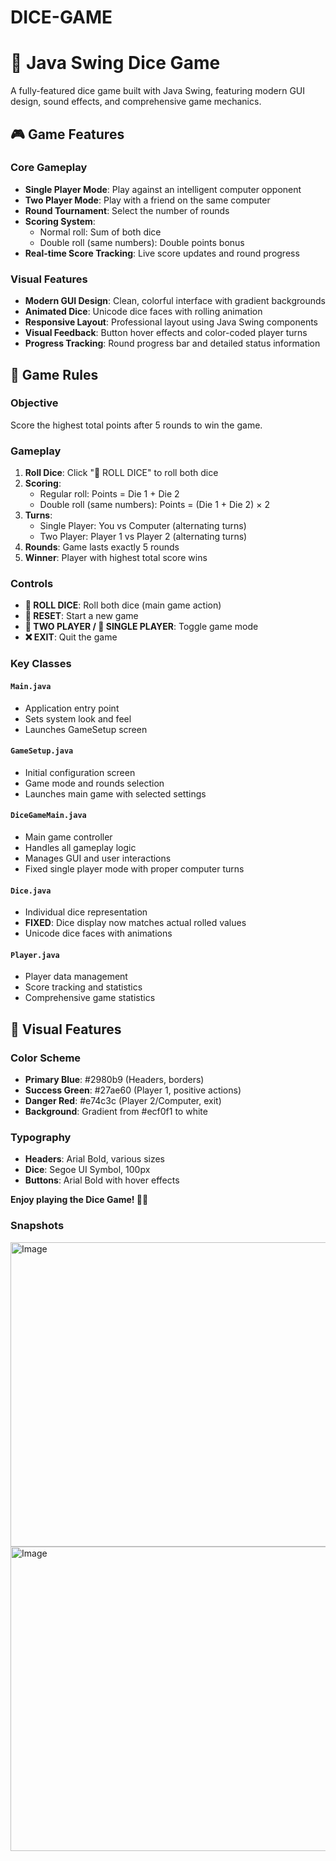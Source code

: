 # DICE-GAME

# 🎲 Java Swing Dice Game

A fully-featured dice game built with Java Swing, featuring modern GUI design, sound effects, and comprehensive game mechanics.

## 🎮 Game Features

### Core Gameplay
- **Single Player Mode**: Play against an intelligent computer opponent
- **Two Player Mode**: Play with a friend on the same computer
- **Round Tournament**: Select the number of rounds
- **Scoring System**: 
  - Normal roll: Sum of both dice
  - Double roll (same numbers): Double points bonus
- **Real-time Score Tracking**: Live score updates and round progress

### Visual Features
- **Modern GUI Design**: Clean, colorful interface with gradient backgrounds
- **Animated Dice**: Unicode dice faces with rolling animation
- **Responsive Layout**: Professional layout using Java Swing components
- **Visual Feedback**: Button hover effects and color-coded player turns
- **Progress Tracking**: Round progress bar and detailed status information



## 🎯 Game Rules

### Objective
Score the highest total points after 5 rounds to win the game.

### Gameplay
1. **Roll Dice**: Click "🎲 ROLL DICE" to roll both dice
2. **Scoring**:
   - Regular roll: Points = Die 1 + Die 2
   - Double roll (same numbers): Points = (Die 1 + Die 2) × 2
3. **Turns**: 
   - Single Player: You vs Computer (alternating turns)
   - Two Player: Player 1 vs Player 2 (alternating turns)
4. **Rounds**: Game lasts exactly 5 rounds
5. **Winner**: Player with highest total score wins

### Controls
- **🎲 ROLL DICE**: Roll both dice (main game action)
- **🔄 RESET**: Start a new game
- **👥 TWO PLAYER / 🤖 SINGLE PLAYER**: Toggle game mode
- **❌ EXIT**: Quit the game



### **Key Classes**

#### `Main.java`
- Application entry point
- Sets system look and feel
- Launches GameSetup screen

#### `GameSetup.java`
- Initial configuration screen
- Game mode and rounds selection
- Launches main game with selected settings

#### `DiceGameMain.java`
- Main game controller
- Handles all gameplay logic
- Manages GUI and user interactions
- Fixed single player mode with proper computer turns

#### `Dice.java`
- Individual dice representation
- **FIXED**: Dice display now matches actual rolled values
- Unicode dice faces with animations

#### `Player.java`
- Player data management
- Score tracking and statistics
- Comprehensive game statistics

## 🎨 Visual Features

### **Color Scheme**
- **Primary Blue**: #2980b9 (Headers, borders)
- **Success Green**: #27ae60 (Player 1, positive actions)
- **Danger Red**: #e74c3c (Player 2/Computer, exit)
- **Background**: Gradient from #ecf0f1 to white

### **Typography**
- **Headers**: Arial Bold, various sizes
- **Dice**: Segoe UI Symbol, 100px
- **Buttons**: Arial Bold with hover effects


**Enjoy playing the Dice Game! 🎲🎉**

### <i class="fa-regular fa-camera"></i> Snapshots

<img width="602" height="487" alt="Image" src="https://github.com/user-attachments/assets/8a3de3dd-f7d2-4153-8626-62ce19ebd4ae" />


<img width="602" height="487" alt="Image" src="https://github.com/user-attachments/assets/f649e796-f57c-4105-9d01-5ad36df062a3" />

